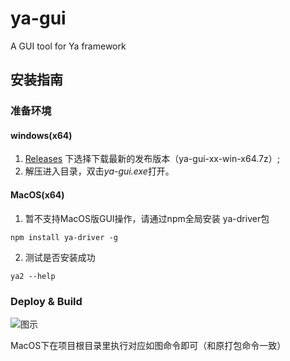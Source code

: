 # ya-gui
A GUI tool for Ya framework

## 安装指南

### 准备环境

#### windows(x64)

1. [Releases](https://github.com/q13/ya-gui/releases) 下选择下载最新的发布版本（ya-gui-xx-win-x64.7z）;
2. 解压进入目录，双击*ya-gui.exe*打开。

#### MacOS(x64)

1. 暂不支持MacOS版GUI操作，请通过npm全局安装 ya-driver包
```Shell
npm install ya-driver -g
```
2. 测试是否安装成功
```Shell
ya2 --help
```

### Deploy & Build

<img alt="图示" src="https://raw.githubusercontent.com/q13/ya-gui/master/doc/images/2018-10-16_10-47-31.png" />

MacOS下在项目根目录里执行对应如图命令即可（和原打包命令一致）